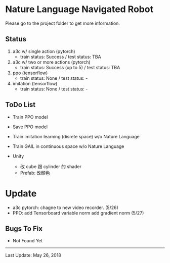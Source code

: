 # Nature Language Navigated Robot

Please go to the project folder to get more information.

## Status
1. a3c w/ single action (pytorch)
   - train status: Success / test status: TBA
2. a3c w/ two or more actions (pytorch)
   - train status: Success (up to 5) / test status: TBA
3. ppo (tensorflow)
   - train status: None / test status: -
4. imitation (tensorflow)
   - train status: None / test status: -

## ToDo List
- Train PPO model
- Save PPO model
- Train imitation learning (disrete space) w/o Nature Language
- Train GAIL in continuous space w/o Nature Language

- Unity
   - 改 cube 跟 cylinder 的 shader
   - Prefab: 改顏色

# Update
- a3c pytorch: chagne to new video recorder. (5/26)
- PPO: add Tensorboard variable norm add gradient norm (5/27)

## Bugs To Fix
- Not Found Yet
---
Last Update: May 26, 2018
